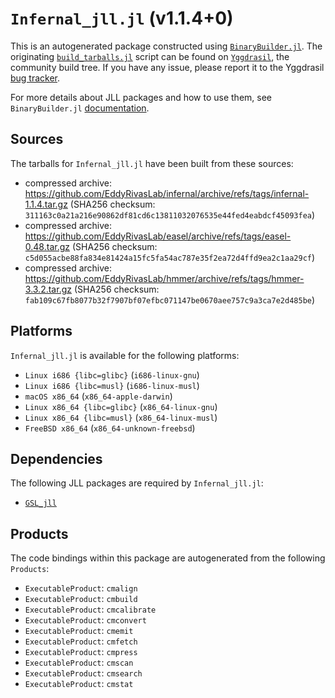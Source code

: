 # `Infernal_jll.jl` (v1.1.4+0)

This is an autogenerated package constructed using [`BinaryBuilder.jl`](https://github.com/JuliaPackaging/BinaryBuilder.jl). The originating [`build_tarballs.jl`](https://github.com/JuliaPackaging/Yggdrasil/blob/4560525577b055c90fb9d220c42402310e0dd862/I/Infernal/build_tarballs.jl) script can be found on [`Yggdrasil`](https://github.com/JuliaPackaging/Yggdrasil/), the community build tree.  If you have any issue, please report it to the Yggdrasil [bug tracker](https://github.com/JuliaPackaging/Yggdrasil/issues).

For more details about JLL packages and how to use them, see `BinaryBuilder.jl` [documentation](https://juliapackaging.github.io/BinaryBuilder.jl/dev/jll/).

## Sources

The tarballs for `Infernal_jll.jl` have been built from these sources:

* compressed archive: https://github.com/EddyRivasLab/infernal/archive/refs/tags/infernal-1.1.4.tar.gz (SHA256 checksum: `311163c0a21a216e90862df81cd6c13811032076535e44fed4eabdcf45093fea`)
* compressed archive: https://github.com/EddyRivasLab/easel/archive/refs/tags/easel-0.48.tar.gz (SHA256 checksum: `c5d055acbe88fa834e81424a15fc5fa54ac787e35f2ea72d4ffd9ea2c1aa29cf`)
* compressed archive: https://github.com/EddyRivasLab/hmmer/archive/refs/tags/hmmer-3.3.2.tar.gz (SHA256 checksum: `fab109c67fb8077b32f7907bf07efbc071147be0670aee757c9a3ca7e2d485be`)

## Platforms

`Infernal_jll.jl` is available for the following platforms:

* `Linux i686 {libc=glibc}` (`i686-linux-gnu`)
* `Linux i686 {libc=musl}` (`i686-linux-musl`)
* `macOS x86_64` (`x86_64-apple-darwin`)
* `Linux x86_64 {libc=glibc}` (`x86_64-linux-gnu`)
* `Linux x86_64 {libc=musl}` (`x86_64-linux-musl`)
* `FreeBSD x86_64` (`x86_64-unknown-freebsd`)

## Dependencies

The following JLL packages are required by `Infernal_jll.jl`:

* [`GSL_jll`](https://github.com/JuliaBinaryWrappers/GSL_jll.jl)

## Products

The code bindings within this package are autogenerated from the following `Products`:

* `ExecutableProduct`: `cmalign`
* `ExecutableProduct`: `cmbuild`
* `ExecutableProduct`: `cmcalibrate`
* `ExecutableProduct`: `cmconvert`
* `ExecutableProduct`: `cmemit`
* `ExecutableProduct`: `cmfetch`
* `ExecutableProduct`: `cmpress`
* `ExecutableProduct`: `cmscan`
* `ExecutableProduct`: `cmsearch`
* `ExecutableProduct`: `cmstat`
